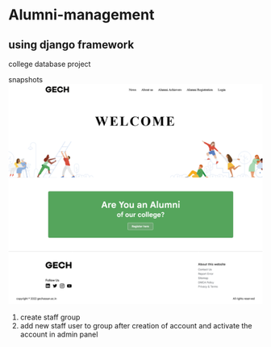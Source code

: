 # Alumni-management
## using django framework

college database project

snapshots
![alt text](https://github.com/ajykumr/Alumni-management/blob/main/snapshots/Home.png)



1. create staff group
2. add new staff user to group after creation of account and activate the account in admin panel
